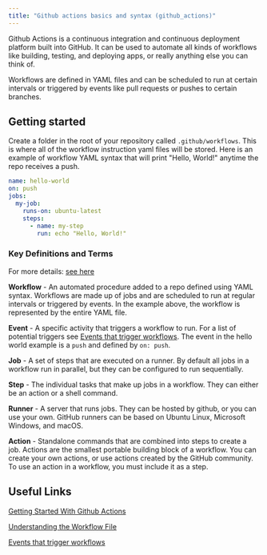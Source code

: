 ```yaml
---
title: "Github actions basics and syntax (github_actions)"
---
```

Github Actions is a continuous integration and continuous deployment platform built into GitHub. It can be used to automate all kinds of workflows like building, testing, and deploying apps, or really anything else you can think of. 

Workflows are defined in YAML files and can be scheduled to run at certain intervals or triggered by events like pull requests or pushes to certain branches.

## Getting started
Create a folder in the root of your repository called `.github/workflows`. This is where all of the workflow instruction yaml files will be stored. Here is an example of workflow YAML syntax that will print "Hello, World!" anytime the repo receives a push.

```yaml
name: hello-world
on: push
jobs:
  my-job:
    runs-on: ubuntu-latest
    steps:
      - name: my-step
        run: echo "Hello, World!"
```

### Key Definitions and Terms
For more details: [see here](https://docs.github.com/en/actions/learn-github-actions/introduction-to-github-actions#the-components-of-github-actions)

**Workflow** - An automated procedure added to a repo defined using YAML syntax. Workflows are made up of jobs and are scheduled to run at regular intervals or triggered by events. In the example above, the workflow is represented by the entire YAML file.

**Event** - A specific activity that triggers a workflow to run. For a list of potential triggers see [Events that trigger workflows](https://docs.github.com/en/actions/reference/events-that-trigger-workflows). The event in the hello world example is a `push` and defined by `on: push`.

**Job** - A set of steps that are executed on a runner. By default all jobs in a workflow run in parallel, but they can be configured to run sequentially.

**Step** - The individual tasks that make up jobs in a workflow. They can either be an action or a shell command.

**Runner** - A server that runs jobs. They can be hosted by github, or you can use your own. GitHub runners can be based on Ubuntu Linux, Microsoft Windows, and macOS.

**Action** - Standalone commands that are combined into steps to create a job. Actions are the smallest portable building block of a workflow. You can create your own actions, or use actions created by the GitHub community. To use an action in a workflow, you must include it as a step.


## Useful Links

[Getting Started With Github Actions ](https://itnext.io/getting-started-with-github-actions-fe94167dbc6d#7e36)

[Understanding the Workflow File](https://docs.github.com/en/actions/learn-github-actions/introduction-to-github-actions#understanding-the-workflow-file)

[Events that trigger workflows](https://docs.github.com/en/actions/reference/events-that-trigger-workflows)